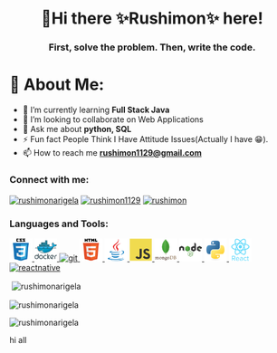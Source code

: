 <h1 align="center" background-color="white">👋Hi there ✨Rushimon✨ here!</h1>
<h3 align="center">First, solve the problem. Then, write the code.</h3>
 

# 💫 About Me:
- 🌱 I’m currently learning **Full Stack Java**
- 👯 I’m looking to collaborate on Web Applications
- 💬 Ask me about **python, SQL**
- ⚡ Fun fact People Think I Have Attitude Issues(Actually I have 😁).
- 📫 How to reach me **rushimon1129@gmail.com**

<h3 align="left">Connect with me:</h3>
<p align="left">
<a href="https://linkedin.com/in/rushimonarigela" target="blank"><img align="center" src="https://raw.githubusercontent.com/rahuldkjain/github-profile-readme-generator/master/src/images/icons/Social/linked-in-alt.svg" alt="rushimonarigela" height="30" width="40" /></a>
<a href="https://www.codechef.com/users/rushimon1129" target="blank"><img align="center" src="https://cdn.jsdelivr.net/npm/simple-icons@3.1.0/icons/codechef.svg" alt="rushimon1129" height="30" width="40" /></a>
<a href="https://www.leetcode.com/rushimon" target="blank"><img align="center" src="https://raw.githubusercontent.com/rahuldkjain/github-profile-readme-generator/master/src/images/icons/Social/leet-code.svg" alt="rushimon" height="30" width="40" /></a>
</p>

<h3 align="left">Languages and Tools:</h3>
<p align="left"> <a href="https://www.w3schools.com/css/" target="_blank" rel="noreferrer"> <img src="https://raw.githubusercontent.com/devicons/devicon/master/icons/css3/css3-original-wordmark.svg" alt="css3" width="40" height="40"/> </a> <a href="https://www.docker.com/" target="_blank" rel="noreferrer"> <img src="https://raw.githubusercontent.com/devicons/devicon/master/icons/docker/docker-original-wordmark.svg" alt="docker" width="40" height="40"/> </a> <a href="https://git-scm.com/" target="_blank" rel="noreferrer"> <img src="https://www.vectorlogo.zone/logos/git-scm/git-scm-icon.svg" alt="git" width="40" height="40"/> </a> <a href="https://www.w3.org/html/" target="_blank" rel="noreferrer"> <img src="https://raw.githubusercontent.com/devicons/devicon/master/icons/html5/html5-original-wordmark.svg" alt="html5" width="40" height="40"/> </a> <a href="https://www.java.com" target="_blank" rel="noreferrer"> <img src="https://raw.githubusercontent.com/devicons/devicon/master/icons/java/java-original.svg" alt="java" width="40" height="40"/> </a> <a href="https://developer.mozilla.org/en-US/docs/Web/JavaScript" target="_blank" rel="noreferrer"> <img src="https://raw.githubusercontent.com/devicons/devicon/master/icons/javascript/javascript-original.svg" alt="javascript" width="40" height="40"/> </a> <a href="https://www.mongodb.com/" target="_blank" rel="noreferrer"> <img src="https://raw.githubusercontent.com/devicons/devicon/master/icons/mongodb/mongodb-original-wordmark.svg" alt="mongodb" width="40" height="40"/> </a> <a href="https://nodejs.org" target="_blank" rel="noreferrer"> <img src="https://raw.githubusercontent.com/devicons/devicon/master/icons/nodejs/nodejs-original-wordmark.svg" alt="nodejs" width="40" height="40"/> </a> <a href="https://www.python.org" target="_blank" rel="noreferrer"> <img src="https://raw.githubusercontent.com/devicons/devicon/master/icons/python/python-original.svg" alt="python" width="40" height="40"/> </a> <a href="https://reactjs.org/" target="_blank" rel="noreferrer"> <img src="https://raw.githubusercontent.com/devicons/devicon/master/icons/react/react-original-wordmark.svg" alt="react" width="40" height="40"/> </a> <a href="https://reactnative.dev/" target="_blank" rel="noreferrer"> <img src="https://reactnative.dev/img/header_logo.svg" alt="reactnative" width="40" height="40"/> </a> </p>

<p>&nbsp;<img align="center" src="https://github-readme-stats.vercel.app/api?username=rushimonarigela&show_icons=true&locale=en" alt="rushimonarigela" /></p>

<p><img align="center" src="https://github-readme-streak-stats.herokuapp.com/?user=rushimonarigela&" alt="rushimonarigela" /></p>
<p align="left"> <img src="https://komarev.com/ghpvc/?username=rushimonarigela&label=Profile%20views&color=0e75b6&style=flat" alt="rushimonarigela" /> </p>
<p>hi all </p>
